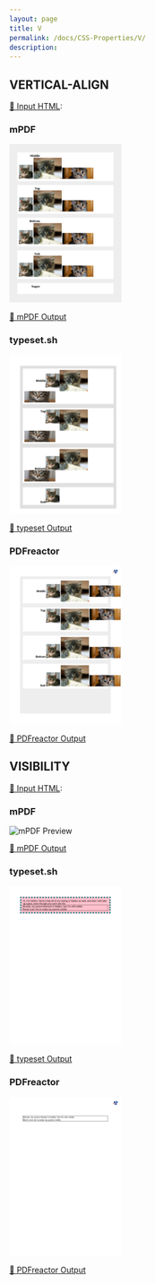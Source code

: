 ```yaml
---
layout: page
title: V
permalink: /docs/CSS-Properties/V/
description: 
---
```




## VERTICAL-ALIGN

[📄 Input HTML](/html/CSS%20Properties/V/vertical-align.html):

### mPDF
![mPDF Preview](mpdf__html_CSS_Properties_V_vertical-align.html.png) 

[📕 mPDF Output](mpdf__html_CSS_Properties_V_vertical-align.html.pdf)

### typeset.sh
![typeset Preview](typeset__html_CSS_Properties_V_vertical-align.html.png) 

[📕 typeset Output](typeset__html_CSS_Properties_V_vertical-align.html.pdf)

### PDFreactor
![PDFreactor Preview](pdfreactor__html_CSS_Properties_V_vertical-align.html.png) 

[📕 PDFreactor Output](pdfreactor__html_CSS_Properties_V_vertical-align.html.pdf)

## VISIBILITY

[📄 Input HTML](/html/CSS%20Properties/V/visibility.html):

### mPDF
![mPDF Preview](mpdf__html_CSS_Properties_V_visibility.html.png) 

[📕 mPDF Output](mpdf__html_CSS_Properties_V_visibility.html.pdf)

### typeset.sh
![typeset Preview](typeset__html_CSS_Properties_V_visibility.html.png) 

[📕 typeset Output](typeset__html_CSS_Properties_V_visibility.html.pdf)

### PDFreactor
![PDFreactor Preview](pdfreactor__html_CSS_Properties_V_visibility.html.png) 

[📕 PDFreactor Output](pdfreactor__html_CSS_Properties_V_visibility.html.pdf)


